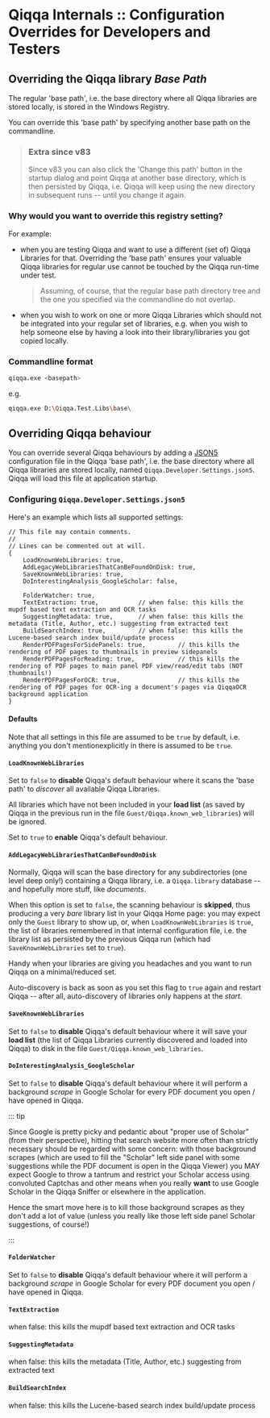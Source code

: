# Qiqqa Internals :: Configuration Overrides for Developers and Testers

## Overriding the Qiqqa library *Base Path*

The regular 'base path', i.e. the base directory where all Qiqqa libraries are stored locally, is stored in the Windows Registry.

You can override this 'base path' by specifying another base path on the commandline.

> ### Extra since v83
>
> Since v83 you can also click the 'Change this path' button in the startup dialog and point Qiqqa at another base directory,
> which is then persisted by Qiqqa, i.e. Qiqqa will keep using the new directory in subsequent runs -- until you change it again.




### Why would you want to override this registry setting?

For example:

- when you are testing Qiqqa and want to use a different (set of) Qiqqa Libraries for that. Overriding the 'base path' ensures your valuable Qiqqa libraries for regular use cannot be touched by the Qiqqa run-time under test.

  > Assuming, of course, that the regular base path directory tree and the one you specified via the commandline do not overlap.

- when you wish to work on one or more Qiqqa Libraries which should not be integrated into your regular set of libraries, e.g. when you wish to help someone else by having a look into their library/libraries you got copied locally.




### Commandline format

```sh
qiqqa.exe <basepath>
```

e.g.

```sh
qiqqa.exe D:\Qiqqa.Test.Libs\base\
```




## Overriding Qiqqa behaviour

You can override several Qiqqa behaviours by adding a [JSON5](https://json5.org/) configuration file in the Qiqqa 'base path', i.e. the base directory where all Qiqqa libraries are stored locally, named `Qiqqa.Developer.Settings.json5`. Qiqqa will load this file at application startup.




### Configuring `Qiqqa.Developer.Settings.json5`

Here's an example which lists all supported settings:

```json5
// This file may contain comments.
//
// Lines can be commented out at will.
{
	LoadKnownWebLibraries: true,
	AddLegacyWebLibrariesThatCanBeFoundOnDisk: true,
	SaveKnownWebLibraries: true,
	DoInterestingAnalysis_GoogleScholar: false,

	FolderWatcher: true,
	TextExtraction: true,           // when false: this kills the mupdf based text extraction and OCR tasks
	SuggestingMetadata: true,       // when false: this kills the metadata (Title, Author, etc.) suggesting from extracted text
	BuildSearchIndex: true,         // when false: this kills the Lucene-based search index build/update process
	RenderPDFPagesForSidePanels: true,         // this kills the rendering of PDF pages to thumbnails in preview sidepanels
	RenderPDFPagesForReading: true,            // this kills the rendering of PDF pages to main panel PDF view/read/edit tabs (NOT thumbnails!)
	RenderPDFPagesForOCR: true,                // this kills the rendering of PDF pages for OCR-ing a document's pages via QiqqaOCR background application
}
```




#### Defaults

Note that all settings in this file are assumed to be `true` by default, i.e. anything you don't mentionexplicitly in there is assumed to be `true`.






####    `LoadKnownWebLibraries`

Set to `false` to **disable** Qiqqa's default behaviour where it scans the 'base path' to *discover* all available Qiqqa Libraries.

All libraries which have not been included in your **load list** (as saved by Qiqqa in the previous run in the file `Guest/Qiqqa.known_web_libraries`) will be ignored.

Set to `true` to **enable** Qiqqa's default behaviour.






####    `AddLegacyWebLibrariesThatCanBeFoundOnDisk`

Normally, Qiqqa will scan the base directory for any subdirectories (one level deep only!) containing a Qiqqa library, i.e. a `Qiqqa.library` database -- and hopefully more stuff, like *documents*.

When this option is set to `false`, the scanning behaviour is **skipped**, thus producing a very *bare* library list in your Qiqqa Home page: you may expect only the `Guest` library to show up, or, when `LoadKnownWebLibraries` is `true`, the list of libraries remembered in that internal configuration file, i.e. the library list as persisted by the previous Qiqqa run (which had `SaveKnownWebLibraries` set to `true`).

Handy when your libraries are giving you headaches and you want to run Qiqqa on a minimal/reduced set.

Auto-discovery is back as soon as you set this flag to `true` again and restart Qiqqa -- after all, auto-discovery of libraries only happens at the *start*.








####    `SaveKnownWebLibraries`

Set to `false` to **disable** Qiqqa's default behaviour where it will save your **load list** (the list of Qiqqa Libraries currently discovered and loaded into Qiqqa) to disk in the file `Guest/Qiqqa.known_web_libraries`.





####    `DoInterestingAnalysis_GoogleScholar`

Set to `false` to **disable** Qiqqa's default behaviour where it will perform a background *scrape* in Google Scholar for every PDF document you open / have opened in Qiqqa.


::: tip

Since Google is pretty picky and pedantic about "proper use of Scholar" (from their perspective), hitting that search website more often than strictly necessary should be regarded with some concern: with those background scrapes (which are used to fill the "Scholar" left side panel with some suggestions while the PDF document is open in the Qiqqa Viewer) you MAY expect Google to throw a tantrum and restrict your Scholar access using convoluted Captchas and other means when you really **want** to use Google Scholar in the Qiqqa Sniffer or elsewhere in the application.

Hence the smart move here is to kill those background scrapes as they don't add a lot of value (unless you really like those left side panel Scholar suggestions, of course!)

:::







####    `FolderWatcher`

Set to `false` to **disable** Qiqqa's default behaviour where it will perform a background *scrape* in Google Scholar for every PDF document you open / have opened in Qiqqa.







####    `TextExtraction`

when false: this kills the mupdf based text extraction and OCR tasks





####    `SuggestingMetadata`

when false: this kills the metadata (Title, Author, etc.) suggesting from extracted text





####    `BuildSearchIndex`

when false: this kills the Lucene-based search index build/update process
